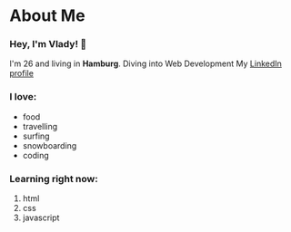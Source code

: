 # About Me
### Hey, I'm Vlady! 👋
I'm 26 and living in **Hamburg**.
Diving into Web Development
My [LinkedIn profile](https://de.linkedin.com/in/vladyslav-nyzhashchyy-023780162)

### I love:

- food
- travelling
- surfing
- snowboarding
- coding

### Learning right now:

1. html
2. css
3. javascript


